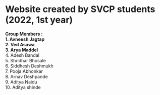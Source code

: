 # Website created by SVCP students (2022, 1st year)
**Group Members :**\
**1. Avneesh Jagtap**\
**2. Ved Asawa**\
**3. Arya Maddel**\
4. Adesh Bandal\
5. Shridhar Bhosale\
6. Siddhesh Deshmukh\
7. Pooja Abhonkar\
8. Arnav Deshpande\
9. Aditya Naidu\
10. Aditya shinde
